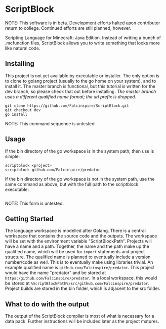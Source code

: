# ScriptBlock

NOTE: This software is in beta. Development efforts halted upon contributor return to college. Continued efforts are still planned, however.

Scripting Language for Minecraft: Java Edition. Instead of writing a bunch of .mcfunction files, ScriptBlock allows you to write something that looks more like natural code.

## Installing

This project is not yet available by executable or installer. The only option is to clone to golang project (usually to the go home on your system), and to install it. The master branch is functional, but this tutorial is written for the dev branch, so please check that out before installing. *The master branch uses a different qualified name format; the url prefix is dropped.*
```
git clone https://github.com/Falcinspire/ScriptBlock.git
git checkout dev
go install
```
NOTE: This command sequence is untested.

## Usage

If the bin directory of the go workspace is in the system path, then use is simple:
```
scriptblock <project> 
scriptblock github.com/Falcinspire/predator
```
If the bin directory of the go workspace is not in the system path, use the same command as above, but with the full path to the scriptblock executable:
```C:/Program Files/go/bin/scriptblock.exe <project> 
```
NOTE: This form is untested.

## Getting Started

The language workspace is modelled after Golang. There is a central workspace that contains the source code and the outputs. The workspace will be set with the environment variable "ScriptBlockPath". 
Projects will have a name and a path. Together, the name and the path make up the qualified name, which will be used for `import` statements and project structure. The qualified name is planned to eventually include a version number/code as well. This is to eventually make using libraries trivial. 
An example qualified name is `github.com/Falcinspire/predator`. This project would have the name "predator" and be stored at  `https:/github.com/Falcinspire/predator`. In a local workspace, this would be stored at `%ScriptBlockPath%/src/github.com/Falcinspire/predator`.
Project builds are stored in the bin folder, which is adjacent to the src folder. 

## What to do with the output 

The output of the ScriptBlock compiler is most of what is necessary for a data pack. Further instructions will be included later as the project matures.
